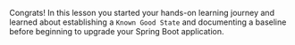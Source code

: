 Congrats! In this lesson you started your hands-on learning journey and learned about establishing a `Known Good State` and documenting a baseline before beginning to upgrade your Spring Boot application.
